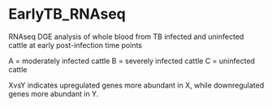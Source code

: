# EarlyTB_RNAseq
RNAseq DGE analysis of whole blood from TB infected and uninfected cattle at early post-infection time points

A = moderately infected cattle
B = severely infected cattle
C = uninfected cattle

XvsY indicates upregulated genes more abundant in X, while downregulated genes more abundant in Y.
